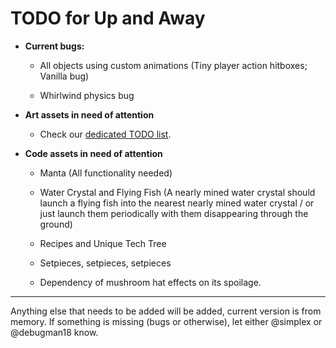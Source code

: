 # TODO for Up and Away

+ **Current bugs:**

	+ All objects using custom animations (Tiny player action hitboxes; Vanilla bug)

	+ Whirlwind physics bug

+ **Art assets in need of attention**

	+ Check our [dedicated TODO list](TODO_ART.md).

+ **Code assets in need of attention**

	+ Manta (All functionality needed)

	+ Water Crystal and Flying Fish (A nearly mined water crystal should launch a flying fish into the nearest nearly mined water crystal / or just launch them periodically with them disappearing through the ground)

	+ Recipes and Unique Tech Tree

	+ Setpieces, setpieces, setpieces

	+ Dependency of mushroom hat effects on its spoilage.

******

Anything else that needs to be added will be added, current version is from memory. 
If something is missing (bugs or otherwise), let either @simplex or @debugman18 know.

<!--
vim: ft=markdown nofoldenable
-->
